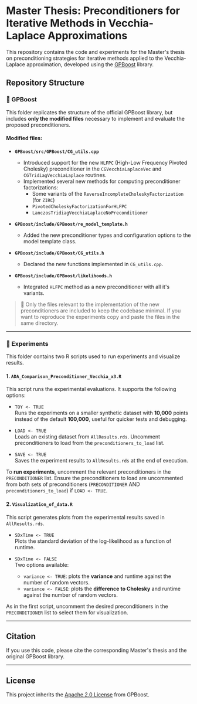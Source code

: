 # Master Thesis: Preconditioners for Iterative Methods in Vecchia-Laplace Approximations

This repository contains the code and experiments for the Master's thesis on preconditioning strategies for iterative methods applied to the Vecchia-Laplace approximation, developed using the [GPBoost](https://github.com/fabsig/GPBoost) library.

## Repository Structure

### 📁 GPBoost

This folder replicates the structure of the official GPBoost library, but includes **only the modified files** necessary to implement and evaluate the proposed preconditioners.

#### Modified files:
- **`GPBoost/src/GPBoost/CG_utils.cpp`**  
  - Introduced support for the new `HLFPC` (High-Low Frequency Pivoted Cholesky) preconditioner in the `CGVecchiaLaplaceVec` and `CGTridiagVecchiaLaplace` routines.
  - Implemented several new methods for computing preconditioner factorizations:
    - Some variants of the `ReverseIncompleteCholeskyFactorization` (for `ZIRC`)
    - `PivotedCholeskyFactorizationForHLFPC`
    - `LanczosTridiagVecchiaLaplaceNoPreconditioner`

- **`GPBoost/include/GPBoost/re_model_template.h`**  
  - Added the new preconditioner types and configuration options to the model template class.

- **`GPBoost/include/GPBoost/CG_utils.h`**  
  - Declared the new functions implemented in `CG_utils.cpp`.

- **`GPBoost/include/GPBoost/likelihoods.h`**  
  - Integrated `HLFPC` method as a new preconditioner with all it's variants.

> 📌 Only the files relevant to the implementation of the new preconditioners are included to keep the codebase minimal. If you want to reproduce the experiments copy and paste the files in the same directory.

---

### 📁 Experiments

This folder contains two R scripts used to run experiments and visualize results.

#### 1. `ADA_Comparison_Preconditioner_Vecchia_x3.R`  
This script runs the experimental evaluations. It supports the following options:

- `TOY <- TRUE`  
  Runs the experiments on a smaller synthetic dataset with **10,000** points instead of the default **100,000**, useful for quicker tests and debugging.
  
- `LOAD <- TRUE`  
  Loads an existing dataset from `AllResults.rds`. Uncomment preconditioners to load from the `preconditioners_to_load` list.

- `SAVE <- TRUE`  
  Saves the experiment results to `AllResults.rds` at the end of execution.

To **run experiments**, uncomment the relevant preconditioners in the `PRECONDITIONER` list. Ensure the preconditioners to load are uncommented from both sets of preconditioners (`PRECONDITIONER` AND `preconditioners_to_load`) if `LOAD <- TRUE`.

#### 2. `Visualization_of_data.R`  
This script generates plots from the experimental results saved in `AllResults.rds`.

- `SDxTime <- TRUE`  
  Plots the standard deviation of the log-likelihood as a function of runtime.

- `SDxTime <- FALSE`  
  Two options available:
  - `variance <- TRUE`: plots the **variance** and runtime against the number of random vectors.
  - `variance <- FALSE`: plots the **difference to Cholesky** and runtime against the number of random vectors.

As in the first script, uncomment the desired preconditioners in the `PRECONDITIONER` list to select them for visualization.

---

## Citation

If you use this code, please cite the corresponding Master's thesis and the original GPBoost library.

---

## License

This project inherits the [Apache 2.0 License](https://www.apache.org/licenses/LICENSE-2.0) from GPBoost.
